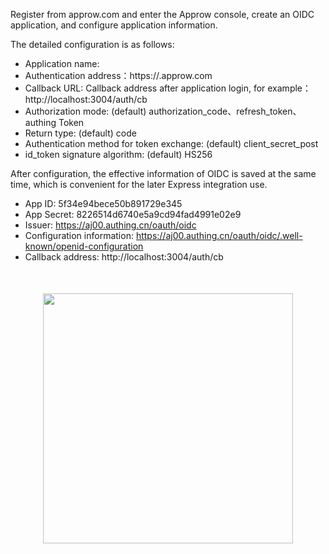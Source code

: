 <IntegrationDetailCard title="Configure Approw OIDC application">

Register from approw.com and enter the Approw console, create an OIDC application, and configure application information.

The detailed configuration is as follows:

-   Application name: <Application Name>
-   Authentication address：https://<Application Domain>.approw.com
-   Callback URL: Callback address after application login, for example：http://localhost:3004/auth/cb
-   Authorization mode: (default) authorization_code、refresh_token、authing Token
-   Return type: (default) code
-   Authentication method for token exchange: (default) client_secret_post
-   id_token signature algorithm: (default) HS256

After configuration, the effective information of OIDC is saved at the same time, which is convenient for the later Express integration use.

-   App ID: 5f34e94bece50b891729e345
-   App Secret: 8226514d6740e5a9cd94fad4991e02e9
-   Issuer: https://aj00.authing.cn/oauth/oidc
-   Configuration information: https://aj00.authing.cn/oauth/oidc/.well-known/openid-configuration
-   Callback address: http://localhost:3004/auth/cb

<img src="@imagesZhCn/integration/express/step.png" height=400 style="display:block;margin:50px auto;">

</IntegrationDetailCard>

